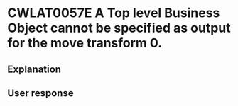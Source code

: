 # CWLAT0057E A Top level Business Object cannot be specified as output for the move transform 0.

## Explanation

## User response